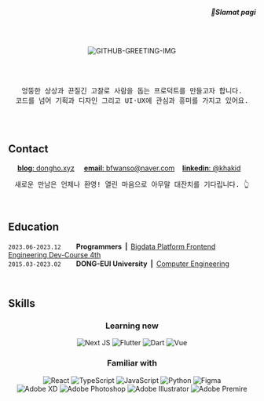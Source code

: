 <div align="right">
   <p><strong><i>👋Slamat pagi</i></strong></p>
</div> 
<br /> <br />
<div align="center">
   
   ![GITHUB-GREETING-IMG](https://github.com/khakhiD/boiler-plate-ko/assets/74141521/7b85a136-5244-4ae5-ab9c-91eb25f70842)

   <!--[![Typing SVG](https://readme-typing-svg.demolab.com?font=Reem+Kufi+Fun&weight=700&size=50&duration=2500&pause=1500&color=0477BF&center=true&vCenter=true&width=500&height=60&lines=Annyeong-haseyo!;KhakiD++imnida.)](https://git.io/typing-svg)-->

<br />
<br />
<pre>
엉뚱한 상상과 끈질긴 고찰로 사람을 돕는 프로덕트를 만들고자 합니다.
코드를 넘어 기획과 디자인 그리고 UI·UX에 관심과 흥미를 가지고 있어요.
</pre>
</div>

<br />
<br />

## Contact
   
<div align="center">

<a href="https://khakidiggin-log.vercel.app/" target="_blank">**blog**: dongho.xyz</a> &nbsp;&nbsp;&nbsp;
<a href="mailto:bfwanso@naver.com" target="_blank">**email**: bfwanso@naver.com</a>&nbsp;&nbsp;&nbsp;
<a href="https://www.linkedin.com/in/khakid/" target="_blank">**linkedin**: @khakid</a>&nbsp;&nbsp;&nbsp;

<pre>
새로운 만남은 언제나 환영! 열린 마음으로 아무말 대잔치를 기다립니다. 👆
</pre>
</div>

<!-- <div align="center"> -->

<!--
[![Ashutosh's github activity graph](https://github-readme-activity-graph.vercel.app/graph?username=khakhid&theme=tokyo-night&radius=16&bg_color=f7f7f7&area=true&hide_title=true&hide_border=true&point=0477BF)](https://github.com/ashutosh00710/github-readme-activity-graph)
-->
   <br />
<!-- ![Top Langs](https://github-readme-stats.vercel.app/api/top-langs/?username=khakhid&layout=compact&theme=swift) <!--&nbsp;&nbsp;&nbsp;&nbsp;&nbsp;&nbsp;  ![Anurag's github stats](https://github-readme-stats.vercel.app/api?username=khakhid&show_icons=true&theme=swift) -->

   

<!-- </div> -->

## Education

<div align="left">
   
`2023.06-2023.12` &nbsp; <image src="https://avatars.githubusercontent.com/u/88082564?s=200&v=4" height="15px" width="15px"> <b>Programmers &nbsp;|&nbsp; </b><a href="https://school.programmers.co.kr/learn/courses/16623/16623-4%EA%B8%B0-k-digital-training-%EB%B9%85%EB%8D%B0%EC%9D%B4%ED%84%B0-%ED%94%8C%EB%9E%AB%ED%8F%BC-%ED%94%84%EB%A1%A0%ED%8A%B8%EC%97%94%EB%93%9C-%EC%97%94%EC%A7%80%EB%8B%88%EC%96%B4%EB%A7%81">Bigdata Platform Frontend Engineering Dev-Course 4th</a>&nbsp; <br />
`2015.03-2023.02` &nbsp; <image src="https://deu.ac.kr/Upload/www/favicon/2018/1213091943440.ico" height="15px" width="15px"> <b>DONG-EUI University &nbsp;|&nbsp; </b><a href="https://computer.deu.ac.kr/computer/index.do">Computer Engineering</a>&nbsp;
</div>

<br />

## Skills

<div align="center">

### Learning new
![Next JS](https://img.shields.io/badge/Next-black?style=for-the-badge&logo=next.js&logoColor=white)  ![Flutter](https://img.shields.io/badge/Flutter-02569B?style=for-the-badge&logo=flutter&amp;logoColor=white)
![Dart](https://img.shields.io/badge/Dart-black?style=for-the-badge&logo=dart&amp;logoColor=0175C2) ![Vue](https://img.shields.io/badge/Vue3-4FC08D?style=for-the-badge&logo=vue.js&amp;logoColor=white)

</div>

<div align="center">

### Familiar with

![React](https://img.shields.io/badge/react-%2320232a.svg?style=for-the-badge&logo=react&logoColor=%2361DAFB) ![TypeScript](https://img.shields.io/badge/typescript-%23007ACC.svg?style=for-the-badge&logo=typescript&logoColor=white) ![JavaScript](https://img.shields.io/badge/javascript-%23323330.svg?style=for-the-badge&logo=javascript&logoColor=%23F7DF1E) ![Python](https://img.shields.io/badge/python-3670A0?style=for-the-badge&logo=python&logoColor=ffdd54) ![Figma](https://img.shields.io/badge/figma-%23F24E1E.svg?style=for-the-badge&logo=figma&logoColor=white)<br />![Adobe XD](https://img.shields.io/badge/Adobe%20XD-470137?style=for-the-badge&logo=Adobe%20XD&logoColor=#FF61F6) ![Adobe Photoshop](https://img.shields.io/badge/adobe%20photoshop-%2331A8FF.svg?style=for-the-badge&logo=adobe%20photoshop&logoColor=white) ![Adobe Illustrator](https://img.shields.io/badge/adobe%20illustrator-%23FF9A00.svg?style=for-the-badge&logo=adobe%20illustrator&logoColor=white) ![Adobe Premire](https://img.shields.io/badge/adobe%20premiere%20pro-%9999FF.svg?style=for-the-badge&logo=adobe%20premiere%20pro&logoColor=white)

</div>






<br /><br /><br />
<!--
<div align="center">
[![Hits](https://myhits.vercel.app/api/hit/https%3A%2F%2Fgithub.com%2FkhakhiD?color=gray&label=Hits&size=small)](https://myhits.vercel.app)
[![Hits](https://hits.seeyoufarm.com/api/count/incr/badge.svg?url=https%3A%2F%2Fgithub.com%2Fkhakhid%2Fkhakhid&count_bg=%23555555&title_bg=%23048ABF&icon=&icon_color=%23E7E7E7&title=hits&edge_flat=false)](https://hits.seeyoufarm.com)
</div>
-->


</div>
